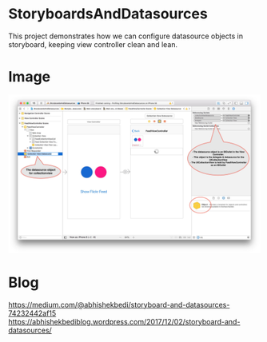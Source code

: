 # StoryboardsAndDatasources
This project demonstrates how we can configure datasource objects in storyboard, keeping view controller clean and lean.

# Image
<img src="StoryboardsAndDatasources.jpg" />

# Blog
https://medium.com/@abhishekbedi/storyboard-and-datasources-74232442af15
https://abhishekbediblog.wordpress.com/2017/12/02/storyboard-and-datasources/
